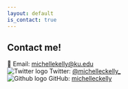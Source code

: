 ```yaml
---
layout: default
is_contact: true
---
```


## Contact me!

:email: Email:  [michellekelly@ku.edu](mailto:michellekelly@ku.edu)  
![Twitter logo](http://i.imgur.com/wWzX9uB.png) Twitter:  [@michelleckelly_](https://twitter.com/michelleckelly_)  
![Github logo](http://i.imgur.com/9I6NRUm.png) GitHub:  [michelleckelly](https://github.com/michelleckelly)  
